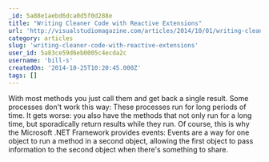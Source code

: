 ```yaml
---
_id: 5a88e1aebd6dca0d5f0d288e
title: "Writing Cleaner Code with Reactive Extensions"
url: 'http://visualstudiomagazine.com/articles/2014/10/01/writing-cleaner-code-with-reactive-extensions.aspx'
category: articles
slug: 'writing-cleaner-code-with-reactive-extensions'
user_id: 5a83ce59d6eb0005c4ecda2c
username: 'bill-s'
createdOn: '2014-10-25T10:20:45.000Z'
tags: []
---
```


With most methods you just call them and get back a single result. Some processes don't work this way: These processes run for long periods of time. It gets worse: you also have the methods that not only run for a long time, but sporadically return results while they run. Of course, this is why the Microsoft .NET Framework provides events: Events are a way for one object to run a method in a second object, allowing the first object to pass information to the second object when there's something to share.

